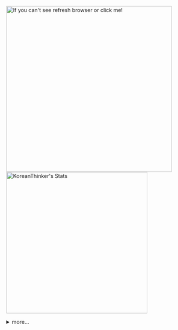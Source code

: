 <p  >
  <a target="_blank" href="https://github-readme-stats.vercel.app/api/wakatime?username=KoreanThinker&layout=compact&theme=dark&hide_border=true&langs_count=32" >
    <img width="440px"  src="https://github-readme-stats.vercel.app/api/wakatime?username=KoreanThinker&layout=compact&theme=dark&hide_border=true&langs_count=6" alt="If you can't see refresh browser or click me!" /> 
  </a>
    <img width="375px" src="https://github-readme-stats.vercel.app/api?username=KoreanThinker&theme=dark&hide_border=true&count_private=true" alt="KoreanThinker's Stats" />
</p>
<details>
<summary>more...</summary>
 
    
<!--START_SECTION:waka-->
**I'm a Night 🦉** 

```text
🌞 Morning    14 commits     ░░░░░░░░░░░░░░░░░░░░░░░░░   1.33% 
🌆 Daytime    325 commits    ███████░░░░░░░░░░░░░░░░░░   30.95% 
🌃 Evening    620 commits    ██████████████░░░░░░░░░░░   59.05% 
🌙 Night      91 commits     ██░░░░░░░░░░░░░░░░░░░░░░░   8.67%

```
📅 **I'm Most Productive on Wednesday** 

```text
Monday       179 commits    ████░░░░░░░░░░░░░░░░░░░░░   17.05% 
Tuesday      171 commits    ████░░░░░░░░░░░░░░░░░░░░░   16.29% 
Wednesday    201 commits    ████░░░░░░░░░░░░░░░░░░░░░   19.14% 
Thursday     163 commits    ████░░░░░░░░░░░░░░░░░░░░░   15.52% 
Friday       137 commits    ███░░░░░░░░░░░░░░░░░░░░░░   13.05% 
Saturday     99 commits     ██░░░░░░░░░░░░░░░░░░░░░░░   9.43% 
Sunday       100 commits    ██░░░░░░░░░░░░░░░░░░░░░░░   9.52%

```


📊 **This Week I Spent My Time On** 

```text
⌚︎ Time Zone: Asia/Seoul

🐱‍💻 Projects: 
front                    21 hrs 33 mins      ███████████████░░░░░░░░░░   59.53% 
backend-nest             11 hrs 36 mins      ████████░░░░░░░░░░░░░░░░░   32.07% 
homepage                 1 hr 24 mins        █░░░░░░░░░░░░░░░░░░░░░░░░   3.9% 
backend                  32 mins             ░░░░░░░░░░░░░░░░░░░░░░░░░   1.52% 
flutter_application_1    17 mins             ░░░░░░░░░░░░░░░░░░░░░░░░░   0.8%

```


 Last Updated on 16/12/2021
<!--END_SECTION:waka-->
</details>
